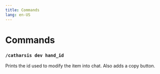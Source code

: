 ```yaml
---
title: Commands
lang: en-US
---
```


# Commands

### `/catharsis dev hand_id`

Prints the id used to modify the item into chat. Also adds a copy button.
